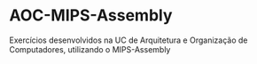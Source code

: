 # AOC-MIPS-Assembly
Exercícios desenvolvidos na UC de Arquitetura e Organização de Computadores, utilizando o MIPS-Assembly

